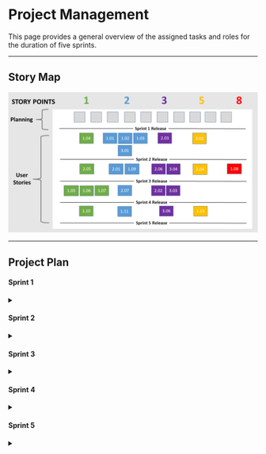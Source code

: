 # Project Management
This page provides a general overview of the assigned tasks and roles for the duration of five sprints.

--------------------------------

## Story Map


[![story map](images/story-map.png)](https://github.com/UAlberta-CMPUT401/daycare-mgmt/blob/main/docs/images/story-map.png?raw=true)

--------------------------------

## Project Plan

#### Sprint 1

<details>
<summary>  </summary>
<br>
<i>Due: January 28,  8:00pm </i>
<br>
<i>Demo: January 30 </i>
<br><br>
<b>Estimated Sprint Velocity: 0</b>
<br>
<br>
<h4>User Stories</h4>
<table>
    <tr>
        <th>User Story</th>
        <th>Story Points</th>
    </tr>
</table>
<br><br>
<h4> Tasks </h4>

<table>
    <tr>
        <th>Task</th>
        <th>Related US</th>
        <th>Assigned To</th>
        <th>Due Date</th>
    </tr>
    <tr>
        <td>Finish user stories - acceptance tests, complexity points, MoSCoW</td>
        <td>Documentation</td>
        <td>Qasim</td>
        <td>Jan 25</td>
    </tr>
    <tr>
        <td>Glossary</td>
        <td>Documentation</td>
        <td>Vinay</td>
        <td>Jan 25</td>
    </tr>
    <tr>
        <td>Technical resources</td>
        <td>Documentation</td>
        <td>Vinay, Xiding</td>
        <td>Jan 25</td>
    </tr>
    <tr>
        <td>Similar products and analysis, open source projects</td>
        <td>Documentation</td>
        <td>Vinay Xiding</td>
        <td>Jan 25</td>
    </tr>
    <tr>
        <td>Architecture diagram</td>
        <td>Documentation</td>
        <td>Ian</td>
        <td>Jan 25</td>
    </tr>
    <tr>
        <td>UML class diagram</td>
        <td>Documentation</td>
        <td>Ian, Qasim</td>
        <td>Jan 25</td>
    </tr>
    <tr>
        <td>UML sequence diagram</td>
        <td>Documentation</td>
        <td>Aryan</td>
        <td>Jan 25</td>
    </tr>
    <tr>
        <td>Low-fidelity UI diagram</td>
        <td>Documentation</td>
        <td>Jesse, Aryan, Ian</td>
        <td>Jan 25</td>
    </tr>
    <tr>
        <td>Team canvas and team roles (belbin, scrum)</td>
        <td>Documentation</td>
        <td>Jesse</td>
        <td>Jan 25</td>
    </tr>
    <tr>
        <td>Story Map and project plan</td>
        <td>Documentation</td>
        <td>Jesse</td>
        <td>Jan 26</td>
    </tr>
    <tr>
        <td>Convert google docs to mkdocs and deploy to github.io pages</td>
        <td>Documentation</td>
        <td>Jesse</td>
        <td>Jan 27</td>
    </tr>
    <tr>
        <td>Set up minimal backend code</td>
        <td>Setup</td>
        <td>Qasim, Xiding</td>
        <td>Jan 30</td>
    </tr>

</table>
</details>

#### Sprint 2

<details>
<summary> </summary>
<br>
<i>Due: February 11,  8:00pm</i>
<br>
<i>Demo: February 13</i>
<br><br>
<b>Estimated Sprint Velocity: 17</b>
<br>
<br>
<h4>User Stories</h4>
<table>
    <tr>
        <th>User Story</th>
        <th>Story Points</th>
    </tr>
    <tr>
        <td>US 1.01 - Add new children</td>
        <td>2</td>
    </tr>
    <tr>
        <td>US 1.02 - Add new parents</td>
        <td>2</td>
    </tr>
    <tr>
        <td>US 1.03 - Add new daycare workers</td>
        <td>2</td>
    </tr>
    <tr>
        <td>US 1.04 - Generate credentials</td>
        <td>1</td>
    </tr>
    <tr>
        <td>US 3.01 - Parent Login</td>
        <td>2</td>
    </tr>
    <tr>
        <td>US 2.03 - Add new activity </td>
        <td>3</td>
    </tr>
    <tr>
        <td>US 3.02 - View child’s feed</td>
        <td>5</td>
    </tr>
</table>
<br><br>
<h4> Tasks</h4>
<table>
    <tr>
        <th>Task</th>
        <th>Related US</th>
        <th>Assigned To</th>
        <th>Due Date</th>
    </tr>
    <tr>
        <td>Set up databse</td>
        <td>Setup</td>
        <td>Qasim</td>
        <td>Jan 31</td>
    </tr>
    <tr>
        <td>Set up backend code</td>
        <td>Setup</td>
        <td>Xiding</td>
        <td>Jan 31</td>
    </tr>
    <tr>
        <td>Create tables for admin site</td>
        <td>1.01, 1.02, 1.03</td>
        <td>Xiding, Qasim</td>
        <td>Feb 1</td>
    </tr>
    <tr>
        <td>Create a secure automatic credentials generator</td>
        <td>1.04</td>
        <td>Qasim</td>
        <td>Feb 3</td>
    </tr>
    <tr>
        <td>Set up REST endpoints for getting and posting activities</td>
        <td>Setup</td>
        <td>Qasim, Xiding</td>
        <td>Feb 4</td>
    </tr>
    <tr>
        <td>Simple UI for parent login and home page</td>
        <td>3.01</td>
        <td>Vinay</td>
        <td>Feb 4</td>
    </tr>
    <tr>
        <td>Simple menu bar UI</td>
        <td>2.03, 3.02</td>
        <td>Ian</td>
        <td>Feb 4</td>
    </tr>
    <tr>
        <td>Simple add activity page UI</td>
        <td>2.03</td>
        <td>Jesse</td>
        <td>Feb 4</td>
    </tr>
    <tr>
        <td>Simple activity feed UI</td>
        <td>3.02</td>
        <td>Aryan</td>
        <td>Feb 4</td>
    </tr>
    <tr>
        <td>Parent login logic</td>
        <td>3.01</td>
        <td>Vinay</td>
        <td>Feb 8</td>
    </tr>
    <tr>
        <td>Menu bar links for page switching</td>
        <td>Setup</td>
        <td>Ian</td>
        <td>Feb 8</td>
    </tr>
    <tr>
        <td>Add activity logic</td>
        <td>2.03</td>
        <td>Jesse</td>
        <td>Feb 8</td>
    </tr>
    <tr>
        <td>Populate feed with activities (feed logic)</td>
        <td>3.02</td>
        <td>Aryan</td>
        <td>Feb 8</td>
    </tr>
    <tr>
        <td>Set up deployment</td>
        <td>Setup</td>
        <td>Qasim</td>
        <td>Feb 8</td>
    </tr>
    <tr>
        <td>Github actions for testing</td>
        <td>Setup</td>
        <td>Xiding</td>
        <td>Feb 8</td>
    </tr>
    <tr>
        <td>Tests for parent login</td>
        <td>3.01</td>
        <td>Vinay, Xiding</td>
        <td>Feb 10</td>
    </tr>
    <tr>
        <td>Tests for adding users</td>
        <td>1.01, 1.02, 1.03</td>
        <td>Ian, Xiding</td>
        <td>Feb 10</td>
    </tr>
    <tr>
        <td>Tests for adding an activity</td>
        <td>2.03</td>
        <td>Jesse, Qasim</td>
        <td>Feb 10</td>
    </tr>
    <tr>
        <td>Tests for activities appearing on feed</td>
        <td>3.02</td>
        <td>Aryan, Qasim</td>
        <td>Feb 10</td>
    </tr>
    <tr>
        <td>Meet with client to review Sprint 2 deliverables</td>
        <td>Delivery</td>
        <td>All</td>
        <td>Feb 10</td>
    </tr>
    <tr>
        <td>Make necessary changes based on client's feedback</td>
        <td>Delivery</td>
        <td>All</td>
        <td>Feb 11</td>
    </tr>
    <tr>
        <td>Revise documentation pages and story map based on feedback</td>
        <td>Documentation</td>
        <td>Jesse</td>
        <td>Feb 11</td>
    </tr>
    <tr>
        <td>Update Sprint 3 planning in Project Plan</td>
        <td>Documentation</td>
        <td>Jesse</td>
        <td>Feb 11</td>
    </tr>
    <tr>
        <td>Update UML class diagram based on codebase</td>
        <td>Documentation</td>
        <td>Ian</td>
        <td>Feb 11</td>
    </tr>
    <tr>
        <td>Update UML sequence diagram based on codebase</td>
        <td>Documentation</td>
        <td>Aryan</td>
        <td>Feb 11</td>
    </tr>
    <tr>
        <td>Update architecture diagram based on feedback</td>
        <td>Documentation</td>
        <td>Ian</td>
        <td>Feb 11</td>
    </tr>
    <tr>
        <td>Update low-fidelity UI diagram based on feedback</td>
        <td>Documentation</td>
        <td>Jesse, Aryan</td>
        <td>Feb 11</td>
    </tr>
    <tr>
        <td>Revise technical resources based on feedback (add cybera, add comments for open-source projects)</td>
        <td>Documentation</td>
        <td>Vinay, Xiding</td>
        <td>Feb 11</td>
    </tr>

</table>
</details>

#### Sprint 3

<details>
<summary> </summary>
<br>
<i>Due: March 4,  8:00pm</i>
<br>
<i>Demo: March 6</i>
<br><br>
<b>Estimated Sprint Velocity: 27</b>
<br>
<br>
<h4>User Stories</h4>
<table>
    <tr>
        <th>User Story</th>
        <th>Story Points</th>
    </tr>
    <tr>
        <td>US 2.01 - Daycare worker Login</td>
        <td>2</td>
    </tr>
    <tr>
        <td>US 1.09 - Assign children to a daycare worker</td>
        <td>2</td>
    </tr>
    <tr>
        <td>US 2.04 - Upload photo and videos</td>
        <td>5</td>
    </tr>
    <tr>
        <td>US 2.05 - Add description to activity</td>
        <td>1</td>
    </tr>
    <tr>
        <td>US 1.08 - View feeds for all children</td>
        <td>8</td>
    </tr>
    <tr>
        <td>US 2.06 - Send messages to parents</td>
        <td>3</td>
    </tr>
    <tr>
        <td>US 3.04 - Send messages to worker</td>
        <td>3</td>
    </tr>
    <tr>
        <td>US 2.08 - Tag children with sharing permission</td>
        <td>3</td>
    </tr>
</table>
<br><br>
<h4>Tasks</h4>
<table>
    <tr>
        <th>Task</th>
        <th>Related US</th>
        <th>Assigned To</th>
        <th>Due Date</th>
    </tr>
    <tr>
        <td>Authenticate worker credentials</td>
        <td>US 2.01</td>
        <td>Lewis(Xiding)</td>
        <td>Feb 17</td>
    </tr>
    <tr>
        <td>Create POST request to send worker login info</td>
        <td>US 2.01</td>
        <td>Vinay</td>
        <td>Feb 17</td>
    </tr>
    <tr>
        <td> Create easy way for management users to assign a worker to a child</td>
        <td>US 1.09</td>
        <td>Lewis(Xiding)</td>
        <td>Feb 17</td>
    </tr>
    <tr>
        <td> Filter child list to only show children that are assigned to that worker</td>
        <td>US 1.09</td>
        <td>Jesse</td>
        <td>Feb 17</td>
    </tr>
    <tr>
        <td>Store description in the new activity that has been sent through a post request</td>
        <td>US 2.05</td>
        <td>Qasim</td>
        <td>Feb 17</td>
    </tr>
    <tr>
        <td>Get description from text input and send within the activity post request</td>
        <td>US 2.05</td>
        <td>Ian</td>
        <td>Feb 17</td>
    </tr>
    <tr>
        <td>Create success and erro messages throughout app (such as login, add activity, etc)</td>
        <td>Delivery</td>
        <td>Ian</td>
        <td>Feb 17</td>
    </tr>
    <tr>
        <td>Create section for activities to appear in admin dashboard, separated by daycare worker</td>
        <td>US 1.08</td>
        <td>Lewis(Xiding)</td>
        <td>Feb 17</td>
    </tr>
    <tr>
        <td>Generate feeds for each daycare worker - all activities for children in their group should appear, without duplicates</td>
        <td>US 1.08</td>
        <td>Qasim</td>
        <td>Feb 17</td>
    </tr>
    <tr>
        <td>Refactor database to include messages</td>
        <td>US 2.06, US 3.04</td>
        <td>Lewis(Xiding)</td>
        <td>Feb 17</td>
    </tr>
    <tr>
        <td>Enable camera function to take photos and videos</td>
        <td>US 2.04</td>
        <td>Aryan</td>
        <td>Feb 17</td>
    </tr>
    <tr>
        <td> Only allow children to be tagged in group posts if they have allowed permissions</td>
        <td>US 2.08</td>
        <td>Jesse</td>
        <td>Feb 17</td>
    </tr>
    <tr>
        <td>Create UI for message page (both worker and parent interface)</td>
        <td>US 2.06, US 3.04</td>
        <td>Vinay, Aryan</td>
        <td>Feb 17</td>
    </tr>
    <tr>
        <td>Send the photo/video within the activity post request</td>
        <td>US 2.04</td>
        <td>Jesse</td>
        <td>Feb 27</td>
    </tr>
    <tr>
        <td>Compress photo/video if needed</td>
        <td>US 2.04</td>
        <td>Jesse</td>
        <td>Feb 27</td>
    </tr>
    <tr>
        <td>Create endpoints for posting a new message for both parent and worker</td>
        <td>US 2.06, US 3.04</td>
        <td>Qasim</td>
        <td>Feb 27</td>
    </tr>
    <tr>
        <td>Create separate file for parent menu bar and have working links for pages, change redirect from login (mimic worker login and menubar redirect)</td>
        <td>US 3.04</td>
        <td>Ian</td>
        <td>Feb 27</td>
    </tr>
    <tr>
        <td>Store photo/video in the new activity that has been sent through a post request</td>
        <td>US 2.04</td>
        <td>Lewis(Xiding)</td>
        <td>March 1</td>
    </tr>
    <tr>
        <td>Create post requests for new messages sent from parents or workers</td>
        <td>US 2.06, US 3.04</td>
        <td>Vinay, Aryan</td>
        <td>March 1</td>
    </tr>
    <tr>
        <td>Auto refresh (or refresh button) for messaging page so new messages are seen as they are recieved/created</td>
        <td>US 2.06, US 3.04</td>
        <td>Ian</td>
        <td>March 3</td>
    </tr>
    <tr>
        <td>Auto refresh (or refresh button) for parent feed page so new activities are seen as they are created</td>
        <td>US 2.06, US 3.04</td>
        <td>Ian</td>
        <td>March 3</td>
    </tr>
</table>
</details>

#### Sprint 4

<details>
<summary> </summary>
<br>
<i>Due: March 18,  8:00pm</i>
<br>
<i>Demo: March 20</i>
<br><br>
<b>Estimated Sprint Velocity: 8</b>
<br>
<br>
<h4> User Stories </h4>
<table>
    <tr>
        <th>User Story</th>
        <th>Story Points</th>
    </tr>
    <tr>
        <td>US 2.02 - Take attendance</td>
        <td>3</td>
    </tr>
        <tr>
        <td>US 2.07 - Add activities to day plan</td>
        <td>2</td>
    </tr>
        <tr>
        <td>US 1.05 - Delete existing children</td>
        <td>1</td>
    </tr>
        <tr>
        <td>US 1.06 - Delete existing parents</td>
        <td>1</td>
    </tr>
        <tr>
        <td>US 1.07 - Delete existing workers</td>
        <td>1</td>
    </tr>
</table>
<br><br>
<h4>Tasks</h4>
<table>
    <tr>
        <th>Task</th>
        <th>Related US</th>
        <th>Assigned To</th>
        <th>Due Date</th>
    </tr>
    <tr>
        <td>Delete functionality on admin site</td>
        <td>US 1.05, 1.06, 1.07</td>
        <td>Lewis (Xiding)</td>
        <td>March 10</td>
    </tr>
    <tr>
        <td>Attendance models for backend</td>
        <td>US 2.02</td>
        <td>Qasim</td>
        <td>March 10</td>
    </tr>
    <tr>
        <td>Attendance post, get requests</td>
        <td>US 2.02</td>
        <td>Qasim</td>
        <td>March 15</td>
    </tr>
    <tr>
        <td>Attendance backend tests</td>
        <td>US 2.02</td>
        <td>Qasim</td>
        <td>March 18</td>
    </tr>
    <tr>
        <td>Dayplan activity models for backend</td>
        <td>US 2.02</td>
        <td>Lewis (Xiding)</td>
        <td>March 10</td>
    </tr>
    <tr>
        <td>Dayplan activity post, get requests</td>
        <td>US 2.02</td>
        <td>Lewis (Xiding)</td>
        <td>March 15</td>
    </tr>
    <tr>
        <td>Dayplan activity backend tests</td>
        <td>US 2.02</td>
        <td>Lewis (Xiding)</td>
        <td>March 18</td>
    </tr>
    <tr>
        <td>Attendance page UI</td>
        <td>US 2.02</td>
        <td>Vinay</td>
        <td>March 10</td>
    </tr>
    <tr>
        <td>Attendance page logic and api requests</td>
        <td>US 2.02</td>
        <td>Vinay, Ian</td>
        <td>March 15</td>
    </tr>
    <tr>
        <td>Attendance page tests</td>
        <td>US 2.02</td>
        <td>Vinay, Jesse</td>
        <td>March 18</td>
    </tr>
    <tr>
        <td>Send push notifications to parent when new activity is created</td>
        <td>US 3.03</td>
        <td>Ian</td>
        <td>March 15</td>
    </tr>
    <tr>
        <td>Add ability for daycareWorker to edit an activity</td>
        <td>US 2.02</td>
        <td>Jesse</td>
        <td>March 10</td>
    </tr>
    <tr>
        <td>Create attendance "check in" activties for feed</td>
        <td>US 2.02</td>
        <td>Jesse</td>
        <td>March 18</td>
    </tr>
    <tr>
        <td>Dayplan page UI - including switch between days, and add new item to current/future days</td>
        <td>US 2.07</td>
        <td>Aryan</td>
        <td>March 13</td>
    </tr>
    <tr>
        <td>Dayplan activity post/get requests for dayplan page</td>
        <td>US 2.07</td>
        <td>Aryan, Ian</td>
        <td>March 13</td>
    </tr>
    <tr>
        <td>Dayplan activity items for add activity page dropdown</td>
        <td>US 2.07</td>
        <td>Jesse</td>
        <td>March 15</td>
    </tr>
    <tr>
        <td>Dayplan page tests</td>
        <td>US 2.07</td>
        <td>Aryan, Jesse</td>
        <td>March 18</td>
    </tr>
</table>
</details>


#### Sprint 5

<details>
<summary></summary>
<br>
<i>Due: April 4,  8:00pm</i>
<br>
<i>Demo: April 5</i>
<br><br>
<b>Estimated Sprint Velocity: 10</b>
<br>
<br>
<h4>User Stories</h4>
<table>
    <tr>
        <th>User Story</th>
        <th>Story Points</th>
    </tr>
    <tr>
        <td>US 3.03 - Receive Notifications</td>
        <td>3</td>
    </tr>
    <tr>
        <td>US 1.10 - View plans and prices</td>
        <td>1</td>
    </tr>
    <tr>
        <td>US 3.06 - View child’s dayplan</td>
        <td>3</td>
    </tr>
    <tr>
        <td>US 1.13 - Edit existing users</td>
        <td>1</td>
    </tr>
    <tr>
        <td>US 1.11 - Assign multiple children to a parent</td>
        <td>2</td>
    </tr>
</table>
<br><br>

<h4>Tasks</h4>
<table>
    <tr>
        <th>Task</th>
        <th>Related US</th>
        <th>Assigned To</th>
        <th>Due Date</th>
    </tr>
    <tr>
        <td>Change existing requests to accomodate multiple children assigned to one parent</td>
        <td>US 1.11</td>
        <td>Qasim</td>
        <td>March 26</td>
    </tr>
    <tr>
        <td>Patch requests for user settings - parent, child, worker</td>
        <td>Delivery</td>
        <td>Qasim</td>
        <td>March 26</td>
    </tr>
    <tr>
        <td>Static page for plans and prices on admin site</td>
        <td>US 1.10</td>
        <td>Qasim</td>
        <td>April 2</td>
    </tr>
    <tr>
        <td>Deployment Instructions</td>
        <td>Final Documentation</td>
        <td>Qasim</td>
        <td>April 2</td>
    </tr>
    <tr>
        <td>Allow for editing existing users on admin site</td>
        <td>US 1.13</td>
        <td>Lewis</td>
        <td>March 26</td>
    </tr>
    <tr>
        <td>CD/CI runner on Github/Cybera (for tests too)</td>
        <td>Delivery</td>
        <td>Lewis</td>
        <td>March 26</td>
    </tr>
    <tr>
        <td>Fix cookies on admin site</td>
        <td>Delivery</td>
        <td>Lewis</td>
        <td>April 2</td>
    </tr>
    <tr>
        <td>Add security check for requests to server</td>
        <td>Delivery</td>
        <td>Lewis</td>
        <td>April 2</td>
    </tr>
    <tr>
        <td>Add frontend tests and test quality tools</td>
        <td>Delivery</td>
        <td>Vinay, Aryan, Jesse, Ian</td>
        <td>April 2</td>
    </tr>
    <tr>
        <td>Update parent feed to display activities from multiple children</td>
        <td>1.11</td>
        <td>Vinay</td>
        <td>March 26</td>
    </tr>
    <tr>
        <td>Add documentation throughout entire app</td>
        <td>Delivery</td>
        <td>Vinay</td>
        <td>April 2</td>
    </tr>
    <tr>
        <td>Parent settings page UI - parent and child info (if extra time)</td>
        <td>Delivery</td>
        <td>Vinay</td>
        <td>April 2</td>
    </tr>
    <tr>
        <td>Improve UI throughout entire app</td>
        <td>Delivery</td>
        <td>Aryan</td>
        <td>March 26</td>
    </tr>
    <tr>
        <td>Speak to client about feedback on UI and make changes</td>
        <td>Delivery</td>
        <td>Aryan</td>
        <td>April 2</td>
    </tr>
    <tr>
        <td>Update parent messages and dayplan to include multiple workers if multiple children</td>
        <td>1.11</td>
        <td>Aryan</td>
        <td>March 26</td>
    </tr>
    <tr>
        <td>Worker settings page UI (if extra time)</td>
        <td>Delivery</td>
        <td>Aryan</td>
        <td>April 2</td>
    </tr>
    <tr>
        <td>Switch activity feed to carousel</td>
        <td>Delivery</td>
        <td>Jesse</td>
        <td>March 26</td>
    </tr>
    <tr>
        <td>More efficient worker activity feed get request</td>
        <td>Delivery</td>
        <td>Jesse</td>
        <td>March 26</td>
    </tr>
    <tr>
        <td>User Manual</td>
        <td>Final Documentation</td>
        <td>Jesse</td>
        <td>April 2</td>
    </tr>
    <tr>
        <td>Settings patch requests for parent/child and worker (if extra time)</td>
        <td>Delivery</td>
        <td>Jesse</td>
        <td>April 2</td>
    </tr>
    <tr>
        <td>Finish push notifications, notifications page</td>
        <td>3.03</td>
        <td>Ian</td>
        <td>March 26</td>
    </tr>
    <tr>
        <td>Walk through entire app with acceptance tests, fix any bugs found</td>
        <td>Delivery</td>
        <td>Ian</td>
        <td>April 2</td>
    </tr>
    <tr>
        <td>Job Description</td>
        <td>Final Documentation</td>
        <td>Ian</td>
        <td>April 2</td>
    </tr>


</table>
</details>